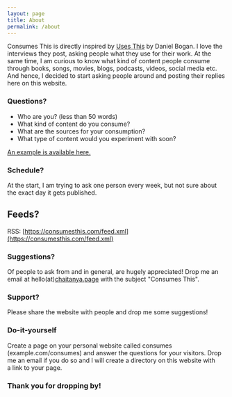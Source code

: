 ```yaml
---
layout: page
title: About
permalink: /about
---
```

Consumes This is directly inspired by [Uses This](https://usesthis.com/) by Daniel Bogan. I love the interviews they post, asking people what they use for their work. At the same time, I am curious to know what kind of content people consume through books, songs, movies, blogs, podcasts, videos,  social media etc. And hence, I decided to start asking people around and posting their replies here on this website.

### Questions?
- Who are you? (less than 50 words)
- What kind of content do you consume?
- What are the sources for your consumption?
- What type of content would you experiment with soon?

[An example is available here.](https://consumesthis.com/example)

### Schedule?
At the start, I am trying to ask one person every week, but not sure about the exact day it gets published.

## Feeds?
RSS: [https://consumesthis.com/feed.xml](https://consumesthis.com/feed.xml)

### Suggestions?
Of people to ask from and in general, are hugely appreciated! Drop me an email at hello(at)[chaitanya.page](https://chaitanya.page/) with the subject "Consumes This".

### Support?
Please share the website with people and drop me some suggestions!

### Do-it-yourself
Create a page on your personal website called consumes (example.com/consumes) and answer the questions for your visitors. Drop me an email if you do so and I will create a directory on this website with a link to your page.

### Thank you for dropping by!